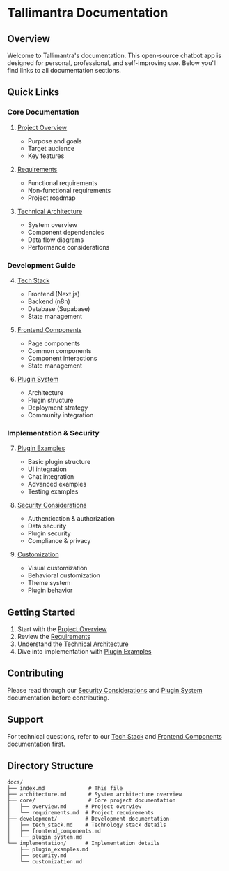 # Tallimantra Documentation

## Overview
Welcome to Tallimantra's documentation. This open-source chatbot app is designed for personal, professional, and self-improving use. Below you'll find links to all documentation sections.

## Quick Links

### Core Documentation
1. [Project Overview](core/overview.md)
   - Purpose and goals
   - Target audience
   - Key features

2. [Requirements](core/requirements.md)
   - Functional requirements
   - Non-functional requirements
   - Project roadmap

3. [Technical Architecture](architecture.md)
   - System overview
   - Component dependencies
   - Data flow diagrams
   - Performance considerations

### Development Guide

4. [Tech Stack](development/tech_stack.md)
   - Frontend (Next.js)
   - Backend (n8n)
   - Database (Supabase)
   - State management

5. [Frontend Components](development/frontend_components.md)
   - Page components
   - Common components
   - Component interactions
   - State management

6. [Plugin System](development/plugin_system.md)
   - Architecture
   - Plugin structure
   - Deployment strategy
   - Community integration

### Implementation & Security

7. [Plugin Examples](implementation/plugin_examples.md)
   - Basic plugin structure
   - UI integration
   - Chat integration
   - Advanced examples
   - Testing examples

8. [Security Considerations](implementation/security.md)
   - Authentication & authorization
   - Data security
   - Plugin security
   - Compliance & privacy

9. [Customization](implementation/customization.md)
   - Visual customization
   - Behavioral customization
   - Theme system
   - Plugin behavior

## Getting Started

1. Start with the [Project Overview](core/overview.md)
2. Review the [Requirements](core/requirements.md)
3. Understand the [Technical Architecture](architecture.md)
4. Dive into implementation with [Plugin Examples](implementation/plugin_examples.md)

## Contributing

Please read through our [Security Considerations](implementation/security.md) and [Plugin System](development/plugin_system.md) documentation before contributing.

## Support

For technical questions, refer to our [Tech Stack](development/tech_stack.md) and [Frontend Components](development/frontend_components.md) documentation first.

## Directory Structure

```
docs/
├── index.md              # This file
├── architecture.md       # System architecture overview
├── core/                 # Core project documentation
│   ├── overview.md      # Project overview
│   └── requirements.md  # Project requirements
├── development/         # Development documentation
│   ├── tech_stack.md    # Technology stack details
│   ├── frontend_components.md
│   └── plugin_system.md
└── implementation/      # Implementation details
    ├── plugin_examples.md
    ├── security.md
    └── customization.md
```